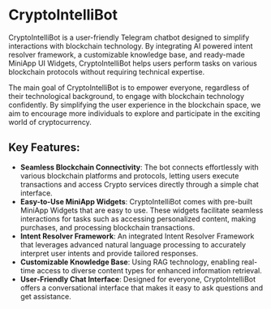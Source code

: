 # CryptoIntelliBot

CryptoIntelliBot is a user-friendly Telegram chatbot designed to simplify interactions with blockchain technology. By integrating AI powered intent resolver framework, a customizable knowledge base, and ready-made MiniApp UI Widgets, CryptoIntelliBot helps users perform tasks on various blockchain protocols without requiring technical expertise. 

The main goal of CryptoIntelliBot is to empower everyone, regardless of their technological background, to engage with blockchain technology confidently. By simplifying the user experience in the blockchain space, we aim to encourage more individuals to explore and participate in the exciting world of cryptocurrency.

## Key Features:
- **Seamless Blockchain Connectivity**: The bot connects effortlessly with various blockchain platforms and protocols, letting users execute transactions and access Crypto services directly through a simple chat interface.
- **Easy-to-Use MiniApp Widgets**: CryptoIntelliBot comes with pre-built MiniApp Widgets that are easy to use. These widgets facilitate seamless interactions for tasks such as accessing personalized content, making purchases, and processing blockchain transactions.
- **Intent Resolver Framework**: An integrated Intent Resolver Framework that leverages advanced natural language processing to accurately interpret user intents and provide tailored responses.
- **Customizable Knowledge Base**:  Using RAG technology, enabling real-time access to diverse content types for enhanced information retrieval.
- **User-Friendly Chat Interface**: Designed for everyone, CryptoIntelliBot offers a conversational interface that makes it easy to ask questions and get assistance.
